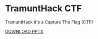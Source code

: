 # TramuntHack CTF

TramuntHack it's a Capture The Flag (CTF)

[DOWNLOAD PPTX](https://jordiserrano.me/us/wqer67/)
